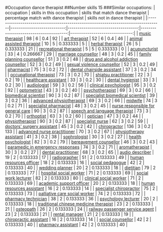 #Occupation dance therapist
##Number skills 15
###Similar occupations:
| occupation                                                                          |   skills in this occupation |   skills that match dance therapist |   percentage match with dance therapist |   skills not in dance therapist |
|:------------------------------------------------------------------------------------|----------------------------:|------------------------------------:|----------------------------------------:|--------------------------------:|
| [music therapist](music_therapist.md)                                               |                          98 |                                   6 |                                0.4      |                              92 |
| [art therapist](art_therapist.md)                                                   |                          52 |                                   6 |                                0.4      |                              46 |
| [animal assisted therapist](animal_assisted_therapist.md)                           |                          10 |                                   5 |                                0.333333 |                               5 |
| [herbal therapist](herbal_therapist.md)                                             |                          26 |                                   5 |                                0.333333 |                              21 |
| [recreational therapist](recreational_therapist.md)                                 |                           5 |                                   5 |                                0.333333 |                               0 |
| [acupuncturist](acupuncturist.md)                                                   |                          33 |                                   4 |                                0.266667 |                              29 |
| [marriage counsellor](marriage_counsellor.md)                                       |                          48 |                                   3 |                                0.2      |                              45 |
| [family planning counsellor](family_planning_counsellor.md)                         |                          51 |                                   3 |                                0.2      |                              48 |
| [drug and alcohol addiction counsellor](drug_and_alcohol_addiction_counsellor.md)   |                          52 |                                   3 |                                0.2      |                              49 |
| [sexual violence counsellor](sexual_violence_counsellor.md)                         |                          52 |                                   3 |                                0.2      |                              49 |
| [pharmacist](pharmacist.md)                                                         |                          75 |                                   3 |                                0.2      |                              72 |
| [dental chairside assistant](dental_chairside_assistant.md)                         |                          37 |                                   3 |                                0.2      |                              34 |
| [occupational therapist](occupational_therapist.md)                                 |                          73 |                                   3 |                                0.2      |                              70 |
| [shiatsu practitioner](shiatsu_practitioner.md)                                     |                          22 |                                   3 |                                0.2      |                              19 |
| [healthcare assistant](healthcare_assistant.md)                                     |                          33 |                                   3 |                                0.2      |                              30 |
| [dental hygienist](dental_hygienist.md)                                             |                          33 |                                   3 |                                0.2      |                              30 |
| [audiologist](audiologist.md)                                                       |                          59 |                                   3 |                                0.2      |                              56 |
| [clinical psychologist](clinical_psychologist.md)                                   |                          95 |                                   3 |                                0.2      |                              92 |
| [optometrist](optometrist.md)                                                       |                          43 |                                   3 |                                0.2      |                              40 |
| [psychotherapist](psychotherapist.md)                                               |                          69 |                                   3 |                                0.2      |                              66 |
| [biomedical scientist](biomedical_scientist.md)                                     |                          90 |                                   3 |                                0.2      |                              87 |
| [specialist biomedical scientist](specialist_biomedical_scientist.md)               |                          39 |                                   3 |                                0.2      |                              36 |
| [advanced physiotherapist](advanced_physiotherapist.md)                             |                          69 |                                   3 |                                0.2      |                              66 |
| [midwife](midwife.md)                                                               |                          74 |                                   3 |                                0.2      |                              71 |
| [specialist pharmacist](specialist_pharmacist.md)                                   |                          48 |                                   3 |                                0.2      |                              45 |
| [nurse responsible for general care](nurse_responsible_for_general_care.md)         |                          90 |                                   3 |                                0.2      |                              87 |
| [speech and language therapist](speech_and_language_therapist.md)                   |                          73 |                                   3 |                                0.2      |                              70 |
| [orthoptist](orthoptist.md)                                                         |                          63 |                                   3 |                                0.2      |                              60 |
| [optician](optician.md)                                                             |                          47 |                                   3 |                                0.2      |                              44 |
| [physiotherapist](physiotherapist.md)                                               |                          90 |                                   3 |                                0.2      |                              87 |
| [specialist nurse](specialist_nurse.md)                                             |                          62 |                                   3 |                                0.2      |                              59 |
| [doctors' surgery assistant](doctors'_surgery_assistant.md)                         |                          45 |                                   3 |                                0.2      |                              42 |
| [chiropractor](chiropractor.md)                                                     |                         136 |                                   3 |                                0.2      |                             133 |
| [advanced nurse practitioner](advanced_nurse_practitioner.md)                       |                          70 |                                   3 |                                0.2      |                              67 |
| [physiotherapy assistant](physiotherapy_assistant.md)                               |                          41 |                                   3 |                                0.2      |                              38 |
| [sophrologist](sophrologist.md)                                                     |                          30 |                                   3 |                                0.2      |                              27 |
| [health psychologist](health_psychologist.md)                                       |                          82 |                                   3 |                                0.2      |                              79 |
| [bereavement counsellor](bereavement_counsellor.md)                                 |                          46 |                                   3 |                                0.2      |                              43 |
| [paramedic in emergency responses](paramedic_in_emergency_responses.md)             |                          74 |                                   3 |                                0.2      |                              71 |
| [aromatherapist](aromatherapist.md)                                                 |                          30 |                                   3 |                                0.2      |                              27 |
| [dental practitioner](dental_practitioner.md)                                       |                          68 |                                   3 |                                0.2      |                              65 |
| [audio describer](audio_describer.md)                                               |                          19 |                                   2 |                                0.133333 |                              17 |
| [radiographer](radiographer.md)                                                     |                          51 |                                   2 |                                0.133333 |                              49 |
| [human resources officer](human_resources_officer.md)                               |                          18 |                                   2 |                                0.133333 |                              16 |
| [social pedagogue](social_pedagogue.md)                                             |                          42 |                                   2 |                                0.133333 |                              40 |
| [wedding planner](wedding_planner.md)                                               |                          20 |                                   2 |                                0.133333 |                              18 |
| [dietitian](dietitian.md)                                                           |                          79 |                                   2 |                                0.133333 |                              77 |
| [hospital social worker](hospital_social_worker.md)                                 |                          71 |                                   2 |                                0.133333 |                              69 |
| [social work lecturer](social_work_lecturer.md)                                     |                          82 |                                   2 |                                0.133333 |                              80 |
| [clinical social worker](clinical_social_worker.md)                                 |                          71 |                                   2 |                                0.133333 |                              69 |
| [academic support officer](academic_support_officer.md)                             |                          20 |                                   2 |                                0.133333 |                              18 |
| [human resources assistant](human_resources_assistant.md)                           |                          16 |                                   2 |                                0.133333 |                              14 |
| [specialist chiropractor](specialist_chiropractor.md)                               |                          75 |                                   2 |                                0.133333 |                              73 |
| [palliative care social worker](palliative_care_social_worker.md)                   |                          74 |                                   2 |                                0.133333 |                              72 |
| [pharmacy technician](pharmacy_technician.md)                                       |                          38 |                                   2 |                                0.133333 |                              36 |
| [psychology lecturer](psychology_lecturer.md)                                       |                          20 |                                   2 |                                0.133333 |                              18 |
| [traditional chinese medicine therapist](traditional_chinese_medicine_therapist.md) |                          23 |                                   2 |                                0.133333 |                              21 |
| [osteopath](osteopath.md)                                                           |                          26 |                                   2 |                                0.133333 |                              24 |
| [railway passenger service agent](railway_passenger_service_agent.md)               |                          23 |                                   2 |                                0.133333 |                              21 |
| [rental manager](rental_manager.md)                                                 |                          21 |                                   2 |                                0.133333 |                              19 |
| [chiropractic assistant](chiropractic_assistant.md)                                 |                          16 |                                   2 |                                0.133333 |                              14 |
| [social counsellor](social_counsellor.md)                                           |                          42 |                                   2 |                                0.133333 |                              40 |
| [pharmacy assistant](pharmacy_assistant.md)                                         |                          42 |                                   2 |                                0.133333 |                              40 |
